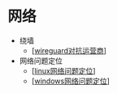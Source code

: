 # 网络

- 绕墙
  - [[wireguard对抗运营商]]
- 网络问题定位
  - [[linux网络问题定位]]
  - [[windows网络问题定位]]

[//begin]: # "Autogenerated link references for markdown compatibility"
[wireguard对抗运营商]: wireguard对抗运营商.md "wireguard 对抗运营商"
[linux网络问题定位]: linux网络问题定位.md "linux 网络问题定位"
[windows网络问题定位]: windows网络问题定位.md "windows 网络问题定位"
[//end]: # "Autogenerated link references"
